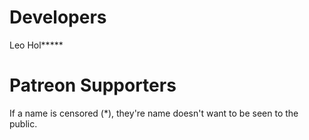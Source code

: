 # Developers
Leo Hol*****

# Patreon Supporters




If a name is censored (*), they're name doesn't want to be seen to the public.
